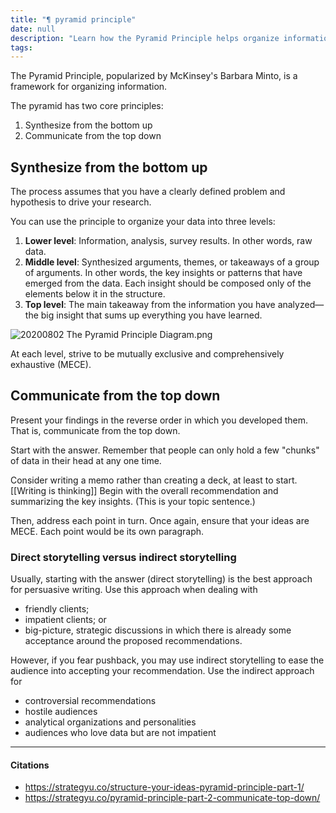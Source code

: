 ```yaml
---
title: "¶ pyramid principle"
date: null
description: "Learn how the Pyramid Principle helps organize information by synthesizing data from the bottom up and communicating key insights clearly from the top down for effective persuasive writing."
tags:
---
```


The Pyramid Principle, popularized by McKinsey's Barbara Minto, is a framework for organizing information.

The pyramid has two core principles:

1.  Synthesize from the bottom up
2.  Communicate from the top down

## Synthesize from the bottom up

The process assumes that you have a clearly defined problem and hypothesis to drive your research.

You can use the principle to organize your data into three levels:

1.  **Lower level**: Information, analysis, survey results. In other words, raw data.
2.  **Middle level**: Synthesized arguments, themes, or takeaways of a group of arguments. In other words, the key insights or patterns that have emerged from the data. Each insight should be composed only of the elements below it in the structure.
3.  **Top level**: The main takeaway from the information you have analyzed—the big insight that sums up everything you have learned.

![20200802 The Pyramid Principle Diagram.png](https://publish-01.obsidian.md/access/5bf4c22f8416d93237aa3630d0fd9c7c/assets/20200802%20The%20Pyramid%20Principle%20Diagram.png)

At each level, strive to be mutually exclusive and comprehensively exhaustive (MECE).

## Communicate from the top down

Present your findings in the reverse order in which you developed them. That is, communicate from the top down.

Start with the answer. Remember that people can only hold a few "chunks" of data in their head at any one time.

Consider writing a memo rather than creating a deck, at least to start. [[Writing is thinking]] Begin with the overall recommendation and summarizing the key insights. (This is your topic sentence.)

Then, address each point in turn. Once again, ensure that your ideas are MECE. Each point would be its own paragraph.

### Direct storytelling versus indirect storytelling

Usually, starting with the answer (direct storytelling) is the best approach for persuasive writing. Use this approach when dealing with

- friendly clients;
- impatient clients; or
- big-picture, strategic discussions in which there is already some acceptance around the proposed recommendations.

However, if you fear pushback, you may use indirect storytelling to ease the audience into accepting your recommendation. Use the indirect approach for

- controversial recommendations
- hostile audiences
- analytical organizations and personalities
- audiences who love data but are not impatient

---

#### Citations

- https://strategyu.co/structure-your-ideas-pyramid-principle-part-1/
- https://strategyu.co/pyramid-principle-part-2-communicate-top-down/
